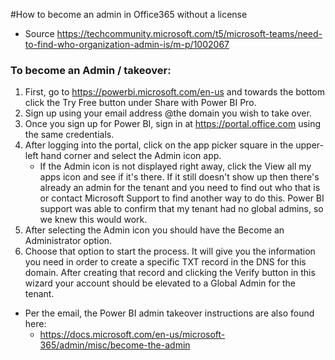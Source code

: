 #How to become an admin in Office365 without a license

* Source https://techcommunity.microsoft.com/t5/microsoft-teams/need-to-find-who-organization-admin-is/m-p/1002067

### To become an Admin / takeover:
1. First, go to https://powerbi.microsoft.com/en-us and towards the bottom click the Try Free button under Share with Power BI Pro.
1. Sign up using your email address @the domain you wish to take over.
1. Once you sign up for Power BI, sign in at https://portal.office.com using the same credentials.
1. After logging into the portal, click on the app picker square in the upper-left hand corner and select the Admin icon app.
    * If the Admin icon is not displayed right away, click the View all my apps icon and see if it's there. If it still doesn't show up then there's already an admin for the tenant and you need to find out who that is or contact Microsoft Support to find another way to do this. Power BI support was able to confirm that my tenant had no global admins, so we knew this would work.
3. After selecting the Admin icon you should have the Become an Administrator option. 
4. Choose that option to start the process. It will give you the information you need in order to create a specific TXT record in the DNS for this domain. After creating that record and clicking the Verify button in this wizard your account should be elevated to a Global Admin for the tenant.

* Per the email, the Power BI admin takeover instructions are also found here:
    * https://docs.microsoft.com/en-us/microsoft-365/admin/misc/become-the-admin
